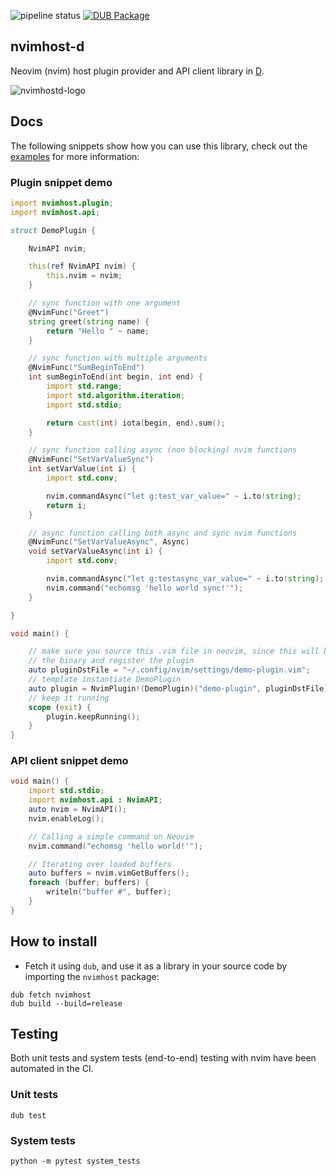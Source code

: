 ![pipeline status](https://gitlab.com/viniarck/nvimhost-d/badges/master/pipeline.svg)
[![DUB Package](https://img.shields.io/dub/v/nvimhost.svg)](https://code.dlang.org/packages/nvimhost)

## nvimhost-d

Neovim (nvim) host plugin provider and API client library in [D](https://www.dlang.org).

![nvimhostd-logo](https://lh3.googleusercontent.com/JivbI2Qu3EtvQpl9pLNvn9jKTbv6i7Vmt313Ef0pKqWBf_nVofeYat9EArQ7WKKmYhGiHQvIAenre0yrBrlgZEq9xLcT754ZHCLxlZFPzheTn06WpkPRzxkbkRztQlPGYpF-aZzjglOhR_-3vMKHlnNlnt2Znb25Im0YRnrMOfD1hHX1sSj0WFGf8QW2oZ7-d3U4RdVEaOonigBzndNsD_sa9pUP2rrW38N3yZ0YB8L47x-lMoEsD6VBmyBjfxFG8GCz0WRW4qqS6p-P8yrOYI2ZksrQdHbqT3vC8-FNwWWgRfYvkP5Q_MPK-c2SdeaRR8vkbUSKw1ChmBcRXa8crDb93vYoT9s-rSb4y76n1-cXAKUIBGcueUglmkZ-5X-wQo9Ro9doDBjwBS4aegd9NeaCfguRkfBSc9f4MCQplpxzt-5p_qPQwdxbuOuHc1mT3HrcIiNZiOy15_PWEwWb4r0gRJoH0Yl63EAK1IiR4DF3lktC4yMuSgNWZ2ai_U4LQUJEJCPdtuET2AcVUC5KQmPLOrGU40D11R7WlRkBurDRykL0Q2RFsFDeE3ayMusIA7zPL-ypZ55bRCKNwwU0uI1Z2smdvHtmDVfpm0eppYMP6bd4QV5J1XUOqMC9LD1Pktv4XDsTlvre4CYMjPfwubs=w600-h180-no)

## Docs

The following snippets show how you can use this library, check out the [examples](./examples) for more information:

### Plugin snippet demo

```D
import nvimhost.plugin;
import nvimhost.api;

struct DemoPlugin {

    NvimAPI nvim;

    this(ref NvimAPI nvim) {
        this.nvim = nvim;
    }

    // sync function with one argument
    @NvimFunc("Greet")
    string greet(string name) {
        return "Hello " ~ name;
    }

    // sync function with multiple arguments
    @NvimFunc("SumBeginToEnd")
    int sumBeginToEnd(int begin, int end) {
        import std.range;
        import std.algorithm.iteration;
        import std.stdio;

        return cast(int) iota(begin, end).sum();
    }

    // sync function calling async (non blocking) nvim functions
    @NvimFunc("SetVarValueSync")
    int setVarValue(int i) {
        import std.conv;

        nvim.commandAsync("let g:test_var_value=" ~ i.to!string);
        return i;
    }

    // async function calling both async and sync nvim functions
    @NvimFunc("SetVarValueAsync", Async)
    void setVarValueAsync(int i) {
        import std.conv;

        nvim.commandAsync("let g:testasync_var_value=" ~ i.to!string);
        nvim.command("echomsg 'hello world sync!'");
    }

}

void main() {

    // make sure you source this .vim file in neovim, since this will bootstrap
    // the binary and register the plugin
    auto pluginDstFile = "~/.config/nvim/settings/demo-plugin.vim";
    // template instantiate DemoPlugin
    auto plugin = NvimPlugin!(DemoPlugin)("demo-plugin", pluginDstFile);
    // keep it running
    scope (exit) {
        plugin.keepRunning();
    }
}
```

### API client snippet demo

```D
void main() {
    import std.stdio;
    import nvimhost.api : NvimAPI;
    auto nvim = NvimAPI();
    nvim.enableLog();

    // Calling a simple command on Neovim
    nvim.command("echomsg 'hello world!'");

    // Iterating over loaded buffers
    auto buffers = nvim.vimGetBuffers();
    foreach (buffer; buffers) {
        writeln("buffer #", buffer);
    }
}
```

## How to install

- Fetch it using `dub`, and use it as a library in your source code by importing the `nvimhost` package:

```
dub fetch nvimhost
dub build --build=release
```

## Testing

Both unit tests and system tests (end-to-end) testing with nvim have been automated in the CI.

### Unit tests

```
dub test
```

### System tests

```
python -m pytest system_tests
```
